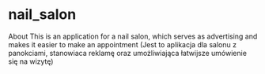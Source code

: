 # nail_salon
About This is an application for a nail salon, which serves as advertising and makes it easier to make an appointment (Jest to aplikacja dla salonu z panokciami, stanowiaca reklamę oraz umożliwiająca łatwijsze umówienie się na wizytę)
